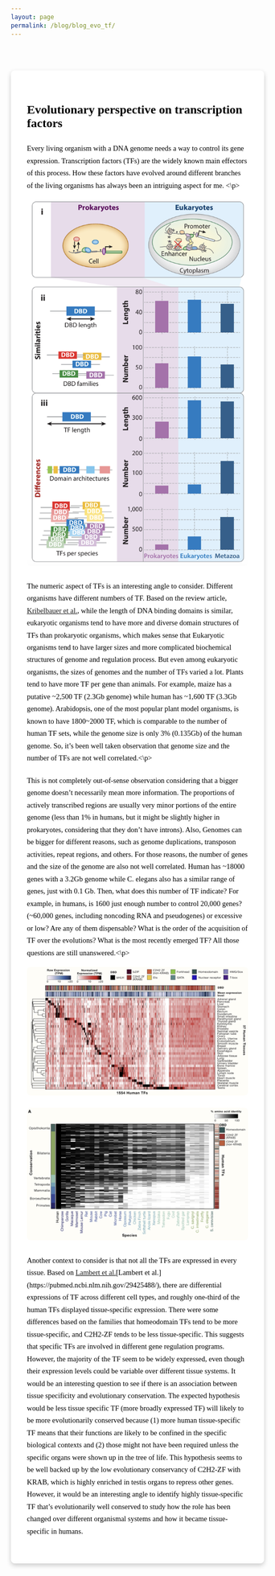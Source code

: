 ```yaml
---
layout: page
permalink: /blog/blog_evo_tf/
---
```


<style>
/* White card-style blog post on black background */
.medium-style-post {
  background-color: white;
  color: black;
  font-family: Georgia, "Times New Roman", serif;
  padding: 2rem;
  max-width: 900px;
  margin: 4rem auto;
  border-radius: 8px;
  box-shadow: 0 4px 10px rgba(0,0,0,0.2);
}

/* Title styled like Medium */
.medium-style-post h1 {
  font-size: 1.5rem;
  font-weight: 700;
  margin-bottom: 1.5rem;
}

/* Paragraph styling */
.medium-style-post p {
  font-size: 0.9rem;
  line-height: 1.7;
  margin-bottom: 1.25rem;
}
</style>

<div class="medium-style-post">
  <h1>Evolutionary perspective on transcription factors</h1>

  <p> Every living organism with a DNA genome needs a way to control its gene expression. Transcription factors (TFs) are the widely known main effectors of this process. How these factors have evolved around different branches of the living organisms has always been an intriguing aspect for me.  <\p>

  <img src="/blog/image/blog_evo_tf_1.png" alt="TF Evolution" style="max-width: 100%; height: auto; border-radius: 8px; margin-top: 1rem;">
  
  <p>The numeric aspect of TFs is an interesting angle to consider. Different organisms have different numbers of TF. Based on the review article, <a href="https://www-annualreviews-org.stanford.idm.oclc.org/content/journals/10.1146/annurev-cellbio-100617-062719" target="_blank">Kribelbauer et al.</a>, while the length of DNA binding domains is similar, eukaryotic organisms tend to have more and diverse domain structures of TFs than prokaryotic organisms, which makes sense that Eukaryotic organisms tend to have larger sizes and more complicated biochemical structures of genome and regulation process. But even among eukaryotic organisms, the sizes of genomes and the number of TFs varied a lot. Plants tend to have more TF per gene than animals. For example, maize has a putative ~2,500 TF (2.3Gb genome) while human has ~1,600 TF (3.3Gb genome). Arabidopsis, one of the most popular plant model organisms, is known to have 1800~2000 TF, which is comparable to the number of human TF sets, while the genome size is only 3% (0.135Gb) of the human genome. So, it’s been well taken observation that genome size and the number of TFs are not well correlated.<\p>

  <p>This is not completely out-of-sense observation considering that a bigger genome doesn’t necessarily mean more information. The proportions of actively transcribed regions are usually very minor portions of the entire genome (less than 1% in humans, but it might be slightly higher in prokaryotes, considering that they don’t have introns). Also, Genomes can be bigger for different reasons, such as genome duplications, transposon activities, repeat regions, and others. For those reasons, the number of genes and the size of the genome are also not well correlated. Human has ~18000 genes with a 3.2Gb genome while C. elegans also has a similar range of genes, just with 0.1 Gb.
Then, what does this number of TF indicate? For example, in humans, is 1600 just enough number to control 20,000 genes? (~60,000 genes, including noncoding RNA and pseudogenes) or excessive or low? Are any of them dispensable? What is the order of the acquisition of TF over the evolutions? What is the most recently emerged TF? All those questions are still unanswered.<\p>

  <img src="/blog/image/blog_evo_tf_2.png" alt="TF Evolution" style="max-width: 100%; height: auto; border-radius: 8px; margin-top: 1rem;">
  <img src="/blog/image/blog_evo_tf_3.png" alt="TF Evolution" style="max-width: 100%; height: auto; border-radius: 8px; margin-top: 1rem;">
  
  <p>Another context to consider is that not all the TFs are expressed in every tissue. Based on <a href="https://pubmed.ncbi.nlm.nih.gov/29425488/" target="_blank">Lambert et al.</a>[Lambert et al.](https://pubmed.ncbi.nlm.nih.gov/29425488/), there are differential expressions of TF across different cell types, and roughly one-third of the human TFs displayed tissue-specific expression. There were some differences based on the families that homeodomain TFs tend to be more tissue-specific, and C2H2-ZF tends to be less tissue-specific. This suggests that specific TFs are involved in different gene regulation programs. However, the majority of the TF seem to be widely expressed, even though their expression levels could be variable over different tissue systems. It would be an interesting question to see if there is an association between tissue specificity and evolutionary conservation. The expected hypothesis would be less tissue specific TF (more broadly expressed TF) will likely to be more evolutionarily conserved because (1) more human tissue-specific TF means that their functions are likely to be confined in the specific biological contexts and (2) those might not have been required unless the specific organs were shown up in the tree of life. This hypothesis seems to be well backed up by the low evolutionary conservancy of C2H2-ZF with KRAB, which is highly enriched in testis organs to repress other genes. However, it would be an interesting angle to identify highly tissue-specific TF that’s evolutionarily well conserved to study how the role has been changed over different organismal systems and how it became tissue-specific in humans.</p>

</div>
